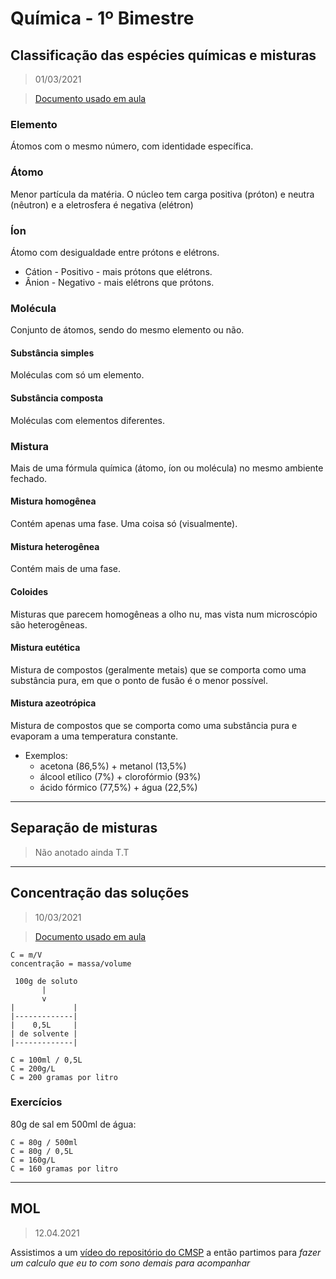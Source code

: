 # Química - 1º Bimestre

## Classificação das espécies químicas e misturas
> 01/03/2021

> [Documento usado em aula](./TEMA%201%20Revisado%20-%20QUÍMICA%20.pdf)

### Elemento
Átomos com o mesmo número, com identidade específica.

### Átomo
Menor partícula da matéria. O núcleo tem carga positiva (próton) e neutra (nêutron) e a eletrosfera é negativa (elétron)

### Íon
Átomo com desigualdade entre prótons e elétrons.

- Cátion - Positivo - mais prótons que elétrons.
- Ânion - Negativo - mais elétrons que prótons.

### Molécula
Conjunto de átomos, sendo do mesmo elemento ou não.

#### Substância simples
Moléculas com só um elemento.

#### Substância composta
Moléculas com elementos diferentes.

### Mistura
Mais de uma fórmula química (átomo, íon ou molécula) no mesmo ambiente fechado.

#### Mistura homogênea
Contém apenas uma fase. Uma coisa só (visualmente).

#### Mistura heterogênea
Contém mais de uma fase.

#### Coloides
Misturas que parecem homogêneas a olho nu, mas vista num microscópio são heterogêneas.

#### Mistura eutética
Mistura de compostos (geralmente metais) que se comporta como uma substância pura, em que o ponto de fusão é o menor possível.

#### Mistura azeotrópica
Mistura de compostos que se comporta como uma substância pura e evaporam a uma temperatura constante.

- Exemplos:
  - acetona (86,5%) + metanol (13,5%)
  - álcool etílico (7%) + clorofórmio (93%)
  - ácido fórmico (77,5%) + água (22,5%)

---

## Separação de misturas
> Não anotado ainda T.T

---

## Concentração das soluções
> 10/03/2021

> [Documento usado em aula](./Tema%206%20-%20MOL%20-%20ESTEQUIOMETRIA%20.pdf)

```
C = m/V
concentração = massa/volume
```

```
 100g de soluto
       | 
       v
|             |
|-------------|
|    0,5L     |
| de solvente |
|-------------|

C = 100ml / 0,5L
C = 200g/L
C = 200 gramas por litro
```

### Exercícios
80g de sal em 500ml de água:

```
C = 80g / 500ml
C = 80g / 0,5L
C = 160g/L
C = 160 gramas por litro
```

---

## MOL

> 12.04.2021

Assistimos a um [vídeo do repositório do CMSP](http://acervocmsp.educacao.sp.gov.br/8438/117831.mp4) a então partimos para _fazer um calculo que eu to com sono demais para acompanhar_ 